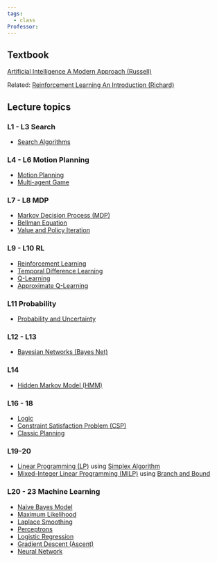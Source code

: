 ```yaml
---
tags:
  - class
Professor:
---
```


## Textbook
[Artificial Intelligence A Modern Approach (Russell)]()

Related: 
[Reinforcement Learning An Introduction (Richard)]()

## Lecture topics

### L1 - L3 Search
- [Search Algorithms](Search%20Algorithms.md)

### L4 - L6 Motion Planning
- [Motion Planning](Motion%20Planning.md)
- [Multi-agent Game](Multi-agent%20Game.md)

### L7 - L8 MDP
- [Markov Decision Process (MDP)](Markov%20Decision%20Process%20(MDP).md)
- [Bellman Equation](Bellman%20Equation.md)
- [Value and Policy Iteration](Value%20and%20Policy%20Iteration.md)

### L9 - L10 RL
- [Reinforcement Learning](Reinforcement%20Learning.md)
- [Temporal Difference Learning](Temporal%20Difference%20Learning.md)
- [Q-Learning](Q-Learning.md)
- [Approximate Q-Learning](Approximate%20Q-Learning.md)

### L11 Probability
- [Probability and Uncertainty](Probability%20and%20Uncertainty.md)

### L12 - L13
- [Bayesian Networks (Bayes Net)](Bayesian%20Networks%20(Bayes%20Net).md)

### L14
- [Hidden Markov Model (HMM)](Hidden%20Markov%20Model%20(HMM).md)

### L16 - 18
- [Logic](Logic.md)
- [Constraint Satisfaction Problem (CSP)](Constraint%20Satisfaction%20Problem%20(CSP).md)
- [Classic Planning](Classic%20Planning.md)

### L19-20
- [Linear Programming (LP)](Linear%20Programming%20(LP).md) using [Simplex Algorithm](Simplex%20Algorithm.md)
- [Mixed-Integer Linear Programming (MILP)](Mixed-Integer%20Linear%20Programming%20(MILP).md) using [Branch and Bound](Branch%20and%20Bound.md)

### L20 - 23 Machine Learning
- [Naive Bayes Model](Naive%20Bayes%20Model.md)
- [Maximum Likelihood](Maximum%20Likelihood.md)
- [Laplace Smoothing](Laplace%20Smoothing.md)
- [Perceptrons](Perceptrons.md)
- [Logistic Regression](Logistic%20Regression.md)
- [Gradient Descent (Ascent)](Gradient%20Descent%20(Ascent).md)
- [Neural Network](Neural%20Network.md)